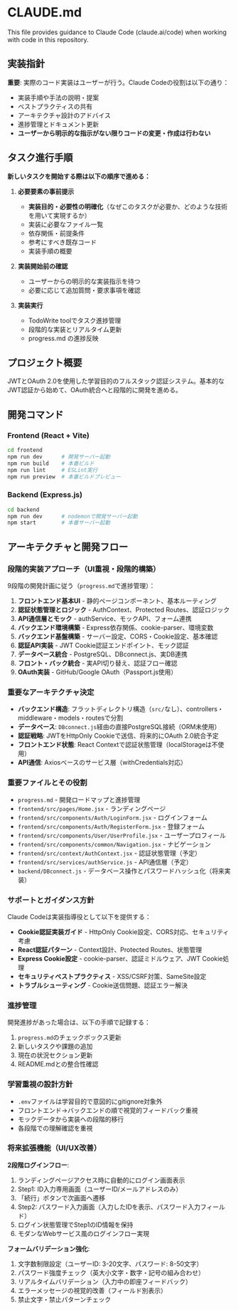 # CLAUDE.md

This file provides guidance to Claude Code (claude.ai/code) when working with code in this repository.

## 実装指針
**重要**: 実際のコード実装はユーザーが行う。Claude Codeの役割は以下の通り：
- 実装手順や手法の説明・提案
- ベストプラクティスの共有
- アーキテクチャ設計のアドバイス
- 進捗管理とドキュメント更新
- **ユーザーから明示的な指示がない限りコードの変更・作成は行わない**

## タスク進行手順
**新しいタスクを開始する際は以下の順序で進める：**

1. **必要要素の事前提示**
   - **実装目的・必要性の明確化**（なぜこのタスクが必要か、どのような技術を用いて実現するか）
   - 実装に必要なファイル一覧
   - 依存関係・前提条件
   - 参考にすべき既存コード
   - 実装手順の概要

2. **実装開始前の確認**
   - ユーザーからの明示的な実装指示を待つ
   - 必要に応じて追加質問・要求事項を確認

3. **実装実行**
   - TodoWrite toolでタスク進捗管理
   - 段階的な実装とリアルタイム更新
   - progress.md の進捗反映

## プロジェクト概要

JWTとOAuth 2.0を使用した学習目的のフルスタック認証システム。基本的なJWT認証から始めて、OAuth統合へと段階的に開発を進める。

## 開発コマンド

### Frontend (React + Vite)
```bash
cd frontend
npm run dev      # 開発サーバー起動
npm run build    # 本番ビルド
npm run lint     # ESLint実行
npm run preview  # 本番ビルドプレビュー
```

### Backend (Express.js)
```bash
cd backend
npm run dev      # nodemonで開発サーバー起動
npm start        # 本番サーバー起動
```

## アーキテクチャと開発フロー

### 段階的実装アプローチ（UI重視・段階的構築）
9段階の開発計画に従う（`progress.md`で進捗管理）：

1. **フロントエンド基本UI** - 静的ページコンポーネント、基本ルーティング
2. **認証状態管理とロジック** - AuthContext、Protected Routes、認証ロジック
3. **API通信層とモック** - authService、モックAPI、フォーム連携
4. **バックエンド環境構築** - Express依存関係、cookie-parser、環境変数
5. **バックエンド基盤構築** - サーバー設定、CORS・Cookie設定、基本確認
6. **認証API実装** - JWT Cookie認証エンドポイント、モック認証
7. **データベース統合** - PostgreSQL、DBconnect.js、実DB連携
8. **フロント・バック統合** - 実API切り替え、認証フロー確認
9. **OAuth実装** - GitHub/Google OAuth（Passport.js使用）

### 重要なアーキテクチャ決定
- **バックエンド構造**: フラットディレクトリ構造（`src/`なし）、controllers・middleware・models・routesで分割
- **データベース**: `DBconnect.js`経由の直接PostgreSQL接続（ORM未使用）
- **認証戦略**: JWTをHttpOnly Cookieで送信、将来的にOAuth 2.0統合予定
- **フロントエンド状態**: React Contextで認証状態管理（localStorageは不使用）
- **API通信**: Axiosベースのサービス層（withCredentials対応）

### 重要ファイルとその役割
- `progress.md` - 開発ロードマップと進捗管理
- `frontend/src/pages/Home.jsx` - ランディングページ
- `frontend/src/components/Auth/LoginForm.jsx` - ログインフォーム
- `frontend/src/components/Auth/RegisterForm.jsx` - 登録フォーム  
- `frontend/src/components/User/UserProfile.jsx` - ユーザープロフィール
- `frontend/src/components/common/Navigation.jsx` - ナビゲーション
- `frontend/src/context/AuthContext.jsx` - 認証状態管理（予定）
- `frontend/src/services/authService.js` - API通信層（予定）
- `backend/DBconnect.js` - データベース操作とパスワードハッシュ化（将来実装）

### サポートとガイダンス方針
Claude Codeは実装指導役として以下を提供する：
- **Cookie認証実装ガイド** - HttpOnly Cookie設定、CORS対応、セキュリティ考慮
- **React認証パターン** - Context設計、Protected Routes、状態管理
- **Express Cookie設定** - cookie-parser、認証ミドルウェア、JWT Cookie処理
- **セキュリティベストプラクティス** - XSS/CSRF対策、SameSite設定
- **トラブルシューティング** - Cookie送信問題、認証エラー解決

### 進捗管理
開発進捗があった場合は、以下の手順で記録する：
1. `progress.md`のチェックボックス更新
2. 新しいタスクや課題の追加
3. 現在の状況セクション更新
4. README.mdとの整合性確認

### 学習重視の設計方針
- `.env`ファイルは学習目的で意図的にgitignore対象外
- フロントエンド→バックエンドの順で視覚的フィードバック重視
- モックデータから実装への段階的移行
- 各段階での理解確認を重視

### 将来拡張機能（UI/UX改善）

**2段階ログインフロー**:
1. ランディングページアクセス時に自動的にログイン画面表示
2. Step1: ID入力専用画面（ユーザーID/メールアドレスのみ）
3. 「続行」ボタンで次画面へ遷移
4. Step2: パスワード入力画面（入力したIDを表示、パスワード入力フィールド）
5. ログイン状態管理でStep1のID情報を保持
6. モダンなWebサービス風のログインフロー実現

**フォームバリデーション強化**:
1. 文字数制限設定（ユーザーID: 3-20文字、パスワード: 8-50文字）
2. パスワード強度チェック（英大小文字・数字・記号の組み合わせ）
3. リアルタイムバリデーション（入力中の即座フィードバック）
4. エラーメッセージの視覚的改善（フィールド別表示）
5. 禁止文字・禁止パターンチェック